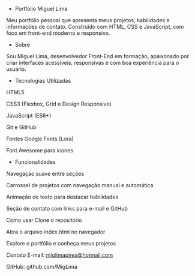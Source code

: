 - Portfolio Miguel Lima
  
Meu portfólio pessoal que apresenta meus projetos, habilidades e informações de contato.
Construído com HTML, CSS e JavaScript, com foco em front-end moderno e responsivo.

- Sobre
  
Sou Miguel Lima, desenvolvedor Front-End em formação, apaixonado por criar interfaces acessíveis, responsivas e com boa experiência para o usuário.

- Tecnologias Utilizadas

HTML5

CSS3 (Flexbox, Grid e Design Responsivo)

JavaScript (ES6+)

Git e GitHub

Fontes Google Fonts (Lora)

Font Awesome para ícones

- Funcionalidades
  
Navegação suave entre seções

Carrossel de projetos com navegação manual e automática

Animação de texto para destacar habilidades

Seção de contato com links para e-mail e GitHub

Como usar
Clone o repositório

Abra o arquivo index.html no navegador

Explore o portfólio e conheça meus projetos

Contato
E-mail: miglimapires@hotmail.com

GitHub: github.com/MigLima
